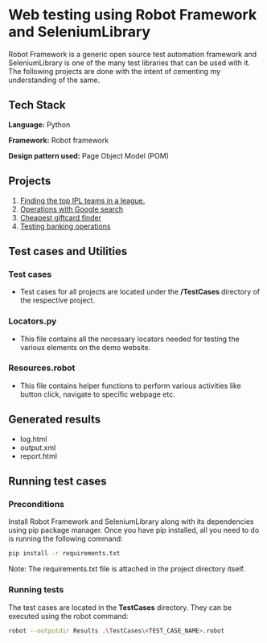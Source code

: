 
# Web testing using Robot Framework and SeleniumLibrary

Robot Framework is a generic open source test automation framework and SeleniumLibrary is one of the many test libraries that can be used with it. The following projects are done with the intent of cementing my understanding of the same.


## Tech Stack

**Language:** Python

**Framework:** Robot framework

**Design pattern used:** Page Object Model (POM)

## Projects

1) [Finding the top IPL teams in a league.](https://github.com/varunsisodia95/Robot-framework-with-python/tree/main/TopIPL)
2) [Operations with Google search](https://github.com/varunsisodia95/Robot-framework-with-python/tree/main/TopGoogleResults)
3) [Cheapest giftcard finder](https://github.com/varunsisodia95/Robot-framework-with-python/tree/main/CheapestGiftCards)
4) [Testing banking operations](https://github.com/varunsisodia95/Robot-framework-with-python/tree/main/TestingBankOperations)


## Test cases and Utilities

### Test cases

- Test cases for all projects are located under the <b> /TestCases </b> directory of the respective project.

### Locators.py

- This file contains all the necessary locators needed for testing the various elements on the demo website.


### Resources.robot

- This file contains helper functions to perform various activities like button click, navigate to specific webpage etc.

## Generated results

- log.html
- output.xml
- report.html


## Running test cases
### Preconditions
Install Robot Framework and SeleniumLibrary along with its dependencies using pip package manager. Once you have pip installed, 
all you need to do is running the following command:

```bash
pip install -r requirements.txt
```
Note: The requirements.txt file is attached in the project directory itself.

### Running tests
The test cases are located in the **TestCases** directory. 
They can be executed using the robot command:

```bash
robot --outputdir Results .\TestCases\<TEST_CASE_NAME>.robot 
```


